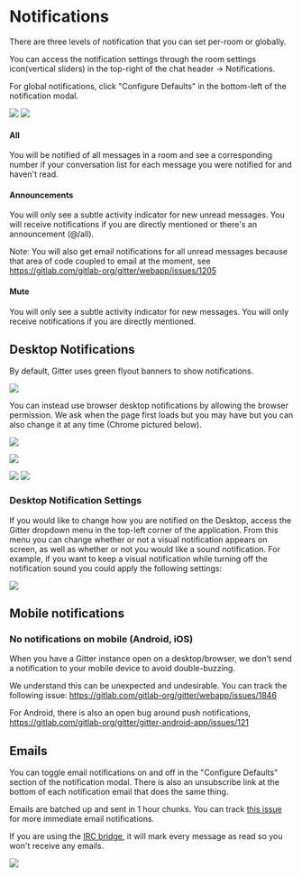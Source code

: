 # Notifications

There are three levels of notification that you can set per-room or globally.

You can access the notification settings through the room settings icon(vertical sliders) in the top-right of the chat header -> Notifications.

For global notifications, click "Configure Defaults" in the bottom-left of the notification modal.

![](https://i.imgur.com/T5Zf40V.png) ![](https://i.imgur.com/avukqAD.png)

#### All

You will be notified of all messages in a room and see a corresponding number if your conversation list for each message you were notified for and haven't read.

#### Announcements

You will only see a subtle activity indicator for new unread messages. You will receive notifications if you are directly mentioned or there's an announcement (@/all).

Note: You will also get email notifications for all unread messages because that area of code coupled to email at the moment, see https://gitlab.com/gitlab-org/gitter/webapp/issues/1205

#### Mute

You will only see a subtle activity indicator for new messages. You will only receive notifications if you are directly mentioned.


## Desktop Notifications

By default, Gitter uses green flyout banners to show notifications.

![](http://i.imgur.com/69P3bIW.png)

You can instead use browser desktop notifications by allowing the browser permission. We ask when the page first loads but you may have but you can also change it at any time (Chrome pictured below).

![](http://i.imgur.com/wAbfet9.png)

![](http://i.imgur.com/8v6aCpX.png)

![](http://i.imgur.com/Mpttpxs.png) ![](https://i.imgur.com/YVqInos.png)
 

### Desktop Notification Settings

If you would like to change how you are notified on the Desktop, access the Gitter dropdown menu in the top-left corner of the application. From this menu you can change whether or not a visual notification appears on screen, as well as whether or not you would like a sound notification. For example, if you want to keep a visual notification while turning off the notification sound you could apply the following settings:

![](https://i.imgur.com/q6qud9N.png)


## Mobile notifications

### No notifications on mobile (Android, iOS)

When you have a Gitter instance open on a desktop/browser, we don't send a notification to your mobile device to avoid double-buzzing.

We understand this can be unexpected and undesirable. You can track the following issue: https://gitlab.com/gitlab-org/gitter/webapp/issues/1846

For Android, there is also an open bug around push notifications, https://gitlab.com/gitlab-org/gitter/gitter-android-app/issues/121


## Emails

You can toggle email notifications on and off in the "Configure Defaults" section of the notification modal. There is also an unsubscribe link at the bottom of each notification email that does the same thing.

Emails are batched up and sent in 1 hour chunks. You can track [this issue](https://gitlab.com/gitlab-org/gitter/webapp/issues/143) for more immediate email notifications.

If you are using the [IRC bridge](https://irc.gitter.im/), it will mark every message as read so you won't receive any emails.

![](http://imgur.com/uKLeHd6.gif)



